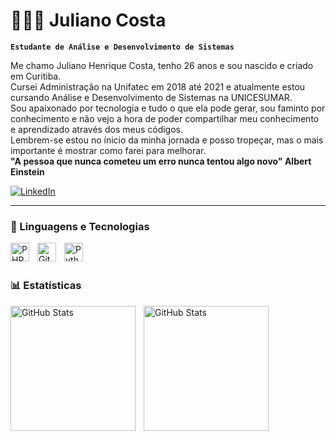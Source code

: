 # 👩🏻‍💻 Juliano Costa

**`Estudante de Análise e Desenvolvimento de Sistemas`**

Me chamo Juliano Henrique Costa, tenho 26 anos e sou nascido e criado em Curitiba.<br> Cursei Administração na Unifatec em 2018 até 2021 e atualmente estou cursando Análise e Desenvolvimento de Sistemas na UNICESUMAR. <br>Sou apaixonado por tecnologia e tudo o que ela pode gerar, sou faminto por conhecimento e não vejo a hora de poder compartilhar meu conhecimento e aprendizado através dos meus códigos.<br>Lembrem-se estou no ínicio da minha jornada e posso tropeçar, mas o mais importante é mostrar como farei para melhorar.<br>**"A pessoa que nunca cometeu um erro nunca tentou algo novo" Albert Einstein**


<p align="left"> 
    <a href="https://www.linkedin.com/in/julianohc/">
        <img 
            alt="LinkedIn" 
            title="Me siga no LinkedIn" 
            src="https://camo.githubusercontent.com/7fee771b415a6f144501304c2c4074aa62a0dd96ddc0f8c0aafd95ac0af584c1/68747470733a2f2f696d672e736869656c64732e696f2f62616467652f2d4c696e6b6564496e2d2532333030373742353f7374796c653d666f722d7468652d6261646765266c6f676f3d6c696e6b6564696e266c6f676f436f6c6f723d7768697465" data-canonical-src="https://img.shields.io/badge/-LinkedIn-%230077B5?style=for-the-badge&amp;logo=linkedin&amp;logoColor=white" style="max-width: 100%;"
        />
    </a>
</p>

---

### 🤖 Linguagens e Tecnologias


<img 
    align="left" 
    alt="PHP" 
    title="PHP"
    width="30px" 
    style="padding-right: 10px;" 
    src="https://cdn.jsdelivr.net/gh/devicons/devicon@latest/icons/php/php-original.svg" 
/>
<img 
    align="left" 
    alt="Git" 
    title="Git"
    width="30px" 
    style="padding-right: 10px;" 
    src="https://cdn.jsdelivr.net/gh/devicons/devicon@latest/icons/git/git-original.svg" 
/>
<img 
    align="left" 
    alt="Python" 
    title="Python"
    width="30px" 
    style="padding-right: 10px;" 
    src="https://cdn.jsdelivr.net/gh/devicons/devicon@latest/icons/python/python-original.svg" 
/>

<br/>
<br/>

### 📊 Estatísticas

<p>
  <img 
    align="left" 
    alt="GitHub Stats" 
    height="200" 
    style="padding-right: 10px;" 
    src="https://github-readme-stats.vercel.app/api?username=JulianoCostaNJ&show_icons=true&theme=tokyonight&include_all_commits=true&locale=pt-br" 
  />

<img 
      align="left" 
      alt="GitHub Stats" 
      height="200" 
      src="https://github-readme-stats.vercel.app/api/top-langs/?username=JulianoCostaNJ&theme=tokyonight&layout=compact&custom_title=Tecnologias&langs_count=9" 
  />

</p>
